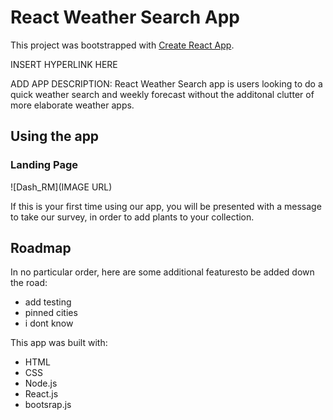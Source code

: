 # React Weather Search App

This project was bootstrapped with [Create React App](https://github.com/facebook/create-react-app).

INSERT HYPERLINK HERE

ADD APP DESCRIPTION: React Weather Search app is users looking to do a quick weather search and weekly forecast without the additonal clutter of more elaborate weather apps.

## Using the app

### Landing Page

![Dash_RM](IMAGE URL)

If this is your first time using our app, you will be presented with a message to take our survey, in order to add plants to your collection.

## Roadmap

In no particular order, here are some additional featuresto be added down the road:

- add testing
- pinned cities
- i dont know

This app was built with:

- HTML
- CSS
- Node.js
- React.js
- bootsrap.js
